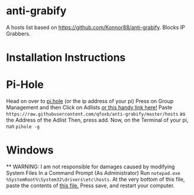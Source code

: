 # anti-grabify
A hosts list based on https://github.com/Konnor88/anti-grabify. Blocks IP Grabbers.
# Installation Instructions 
# Pi-Hole
Head on over to [pi.hole](http://pi.hole/admin/) (or the ip address of your pi)
Press on Group Management and then Click on Adlists [or this handy link here!](http://pi.hole/admin/groups-adlists.php) 
Paste ```https://raw.githubusercontent.com/qfoxb/anti-grabify/master/hosts``` as the Address of the Adlist
Then, press add. Now, on the Terminal of your pi, run ```pihole -g```
# Windows
** WARNING: I am not responsible for damages caused by modifying System Files
In a Command Prompt (As Administrator)
Run ```notepad.exe %SystemRoot%\System32\drivers\etc\hosts```.
At the very bottom of this file, paste the contents of [this file.](https://raw.githubusercontent.com/qfoxb/anti-grabify/master/hosts)
Press save, and restart your computer.


